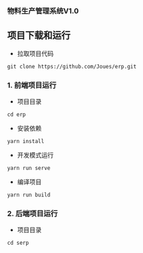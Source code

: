 
### 物料生产管理系统V1.0


## 项目下载和运行

- 拉取项目代码

```
git clone https://github.com/Joues/erp.git
```

### 1. 前端项目运行

- 项目目录

```   
cd erp
```

- 安装依赖

```
yarn install
```

- 开发模式运行

```
yarn run serve
```

- 编译项目

```
yarn run build
```

###  2. 后端项目运行

- 项目目录

```  
cd serp
```

